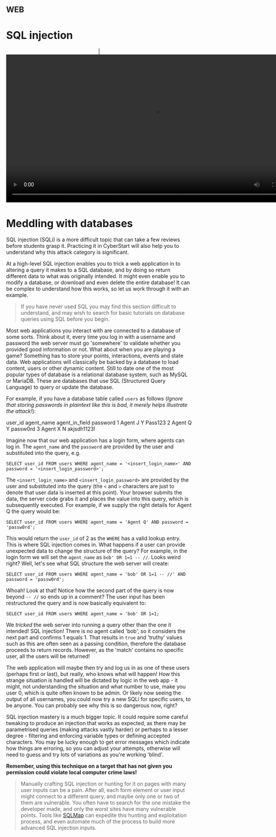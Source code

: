 ## WEB
# SQL injection

<div align="center">
| <video src="" width="800" />
</div>

# Meddling with databases

SQL injection (SQLi) is a more difficult topic that can take a few reviews before students grasp it. Practicing it in CyberStart will also help you to understand why this attack category is significant.

At a high-level SQL injection enables you to trick a web application in to altering a query it makes to a SQL database, and by doing so return different data to what was originally intended. It might even enable you to modify a database, or download and even delete the entire database! It can be complex to understand how this works, so let us work through it with an example.

>If you have never used SQL you may find this section difficult to understand, and may wish to search for basic tutorials on database queries using SQL before you begin.

Most web applications you interact with are connected to a database of some sorts. Think about it, every time you log in with a username and password the web server must go 'somewhere' to validate whether you provided good information or not. What about when you are playing a game? Something has to store your points, interactions, events and state data. Web applications will classically be backed by a database to load content, users or other dynamic content. Still to date one of the most popular types of database is a relational database system, such as MySQL or MariaDB. These are databases that use SQL (Structured Query Language) to query or update the database.

For example, if you have a database table called `users` as follows (*Ignore that storing passwords in plaintext like this is bad, it merely helps illustrate the attack!*):


user_id	agent_name	agent_in_field	password
1	Agent J	Y	Pass123
2	Agent Q	Y	passw0rd
3	Agent X	N	akjsdh1123!

Imagine now that our web application has a login form, where agents can log in. The `agent_name` and the `password` are provided by the user and substituted into the query, e.g.

`SELECT user_id FROM users WHERE agent_name = '<insert_login_name>' AND password = '<insert_login_password>';`

The `<insert_login_name>` and `<insert_login_password>` are provided by the user and substituted into the query (the `<` and `>` characters are just to denote that user data is inserted at this point). Your browser submits the data, the server code grabs it and places the value into this query, which is subsequently executed. For example, if we supply the right details for Agent Q the query would be:

`SELECT user_id FROM users WHERE agent_name = 'Agent Q' AND password = 'passw0rd';`

This would return the `user_id` of 2 as the ``WHERE`` has a valid lookup entry. This is where SQL injection comes in. What happens if a user can provide unexpected data to change the structure of the query? For example, in the login form we will set the `agent_name` as `bob' OR 1=1 -- //`. Looks weird right? Well, let's see what SQL structure the web server will create:

`SELECT user_id FROM users WHERE agent_name = 'bob' OR 1=1 -- //' AND password = 'passw0rd';`

Whoah! Look at that! Notice how the second part of the query is now beyond `-- //` so ends up in a comment? The user input has been restructured the query and is now basically equivalent to:

`SELECT user_id FROM users WHERE agent_name = 'bob' OR 1=1;`

We *tricked* the web server into running a query other than the one it intended! SQL injection! There is no agent called 'bob', so it considers the next part and confirms 1 equals 1. That results in `true` and 'truthy' values such as this are often seen as a passing condition, therefore the database proceeds to return records. However, as the 'match' contains no specific user, all the users will be returned!

The web application will maybe then try and log us in as one of these users (perhaps first or last), but really, who knows what will happen! How this strange situation is handled will be dictated by logic in the web app - it might, not understanding the situation and what number to use, make you user 0, which is quite often known to be admin. Or likely now seeing the output of all usernames, you could now try a new SQLi for specific users, to be anyone. You can probably see why this is so dangerous now, right?

SQL injection mastery is a much bigger topic. It could require some careful tweaking to produce an injection that works as expected, as there may be parametrised queries (making attacks vastly harder) or perhaps to a lesser degree - filtering and enforcing variable types or defining accepted characters. You may be lucky enough to get error messages which indicate how things are erroring, so you can adjust your attempts, otherwise will need to guess and try lots of variations as you're working 'blind'.

**Remember, using this technique on a target that has not given you permission could violate local computer crime laws!**

>Manually crafting SQL injection or hunting for it on pages with many user inputs can be a pain. After all, each form element or user input might connect to a different query, and maybe only one or two of them are vulnerable. You often have to search for the one mistake the developer made, and only the worst sites have many vulnerable points. Tools like [SQLMap](https://sqlmap.org/) can expedite this hunting and exploitation process, and even automate much of the process to build more advanced SQL injection inputs.